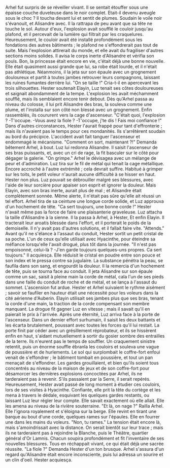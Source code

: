 

Arhel fut surpris de se réveiller vivant. Il se sentait étouffer sous une épaisse couche duveteuse dans le noir complet. Etait-il devenu aveugle sous le choc ? Il toucha devant lui et sentit de plumes. Soudain le voile noir s'évanouit, et Alisandre avec. Il la rattrapa de peu avant que sa tête ne touche le sol. Autour d'eux, l'explosion avait soufflé le couloir jusqu'au plafond, et il percevait de la lumière qui filtrait par les craquelures. Heureusement, le couloir avait été installé profondément sous les fondations des autres bâtiments ; le plafond ne s'effondrerait pas tout de suite. Mais l'explosion attirerait du monde, et elle avait du fragiliser d'autres sections moins solides. Il avisa le corps inerte d'Alisandre et vérifia son pouls. Bon, la princesse était encore en vie, c'était déjà une bonne nouvelle. Elle était quasiment aussi grande que lui, sa robe était lourde, et il n'était pas athlétique. Néanmoins, il la jeta sur son épaule avec un grognement douloureux et partit à toutes jambes retrouver leurs compagnons, laissant les ruines fumantes derrière lui.
"On se taille !"
Cria-t-il en apercevant les trois silhouettes. Hester soutenait Elayin, Luz tenait ses côtes douloureuses et saignait abondamment de la tempe. L'explosion les avait méchamment soufflé, mais ils semblaient encore tenir debout. Dès qu'Arhel passa au niveau du colosse, il lui prit Alisandre des bras, la souleva comme une plume, et l'installa sur son côté non blessé avec un grognement. Enfin rassemblés, ils coururent vers la cage d'ascenseur.
"C'était quoi, l'explosion ?
-T'occupe.
-Vous avez la fiole ?
-T'occupe, j'te dis ! Fais moi confiance !"
Dans d'autres circonstances, Hester l'aurait frappé pour tant d'effronterie ; mais ils n'avaient pas le temps pour ces mondanités. Ils s'arrêtèrent soudain au bord du précipice. L'accident avait fait tanguer l'ascenseur et endommagé le mécanisme.
"Comment on sort, maintenant ?!" Demanda bêtement Arhel, à bout.
Luz lui redonna Alisandre. Il saisit l'ascenseur de ses bras puissants, et, avec un cri de rage, la fit basculer sur le côté pour dégager la galerie.
"On grimpe."
Arhel le dévisagea avec un mélange de peur et d'admiration. Luz tira sur le fil de métal qui tenait la cage métallique. Encore accroché à l'autre extrémité ; cela devrait suffire. Habitué à grimper sur les toits, le petit voleur n'aurait aucune difficulté à se hisser en haut. Hester non plus. Luz pouvait se débrouiller malgré ses blessures, avec l'aide de leur sorcière pour apaiser son esprit et ignorer la douleur. Mais Elayin, avec son bras inerte, aurait plus de mal ; et Alisandre était complètement sonnée. Même alerte, il n'était pas sûre qu'elle ait réussi un tel effort. Arhel tira de sa ceinture une longue corde solide, et Luz approuva d'un hochement de tête. 
"Ca sert toujours, une bonne corde !"
Hester n'avait même pas la force de faire une plaisanterie graveleuse. Luz attacha la taille d'Alisandre à la sienne. Il la passa à Arhel, à Hester, Et enfin Elayin. Il tracterait leur aroatis blessée dans l'effort, et il porterait le poids de la demoiselle. Il n'y avait pas d'autres solutions, et il fallait faire vite.
"Attends."
Avant qu'il ne s'élance à l'assaut du conduit, Hester sortit un petit cristal de sa poche. L'un de ceux qu'elle utilisait avec Hyacinthe, pour éteindre sa méfiance lorsqu'elle l'avait drogué, plus tôt dans la journée.
"Il n'est pas empoisonné, celui-là ?
-J'en garde toujours quelques-uns propres. Ca sert toujours."
Il acquiesça. Elle réduisit le cristal en poudre entre son pouce et son index et le pressa contre sa jugulaire. La substance pénétra la peau, se faufila dans son sang, et engourdit la douleur. Il la remercia d'un hochement de tête, puis se tourna face au conduit. Il jeta Alisandre sur son épaule comme un sac, saisit à pleine main la corde de métal, cala l'un de ses pieds dans une faille du conduit de roche et de métal, et se lança à l'assaut du sommet.
L'ascension fut ardue. Hester et Arhel suivaient le rythme aisément ; savoir se faufiler en hauteur était une nécessité pour les voleurs dans la cité aérienne d'Auberin. Elayin utilisait ses jambes plus que ses bras, tenant la corde d'une main, la traction de la corde compensant son membre manquant. La drogue fit gagner Luz en vitesse ; mais il savait qu'il en paierait le prix à l'arrivée. Après une éternité, Luz arriva face à la porte de l'ascenseur. Dans un dernier effort surhumain, il saisit les deux battants et les écarta brutalement, poussant avec toutes les forces qu'il lui restait. La porte finit par céder avec un grésillement réprobateur, et ils se hissèrent enfin en haut, s'aidant mutuellement à sortir du gosier sombre des entrailles de la terre. Ils n'eurent pas le temps de souffler. Un craquement sinistre retentit, puis un énorme souffle ébranla les couloirs et souleva une vague de poussière et de hurlements. Le sol qui surplombait le coffre-fort enfoui venait de s'effondrer ; le bâtiment tombait en poussière, et tout un pan menaçait de s'effondrer.
Les gardes grouillaient, et bien qu'ils soient tous concentrés au niveau de la maison de jeux et de son coffre-fort pour désamorcer les dernières explosions concoctées par Arhel, ils ne tarderaient pas à revenir. S'ils passaient par la Serre, il serait repérés. Heureusement, Hester avait passé de long moment à étudier ces couloirs, lors de ses visites à Hyacinthe. Confiante, elle prit la tête du cortège et les mena à travers le dédale, esquivant les quelques gardes restants, ou laissant Luz leur régler leur compte. Elle savait exactement où elle allait. Elle les amena au niveau de la rivière souterraine. 
"Et là, on nage ?" Railla Arhel. Elle l'ignora royalement et s'éloigna sur la berge. Elle revint en tirant une barque au bout d'une corde, quelques rames sur l'épaules. Elle en fourrer une dans les mains du voleurs.
"Non, tu rames."
La tension était encore là, mais s'amoindrissait avec la distance. On serait bientôt sur leur trace ; mais ils ne tarderaient pas à rejoindre la Blanche, puis le Théâtre, quartier général d'Or Lamnis. Chacun soupira profondément et fit l'inventaire de ses nouvelles blessures. Tous en réchappait vivant, ce qui était déjà une sacrée réussite.
"La fiole ?" Demanda Hester d'un ton brusque.
Arhel s'assura d'un regard qu'Alisandre était encore inconsciente, puis lui adressa un sourire et un clin d'oeil. Hester acquiesça.